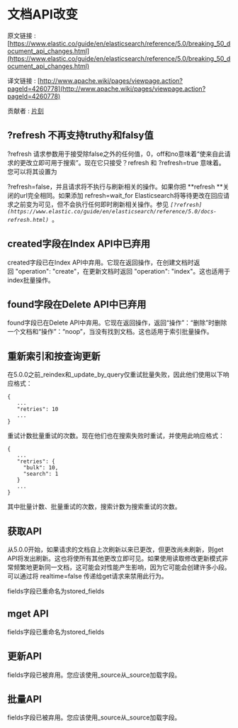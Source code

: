 # 文档API改变

原文链接 : [https://www.elastic.co/guide/en/elasticsearch/reference/5.0/breaking_50_document_api_changes.html](https://www.elastic.co/guide/en/elasticsearch/reference/5.0/breaking_50_document_api_changes.html)

译文链接 : [http://www.apache.wiki/pages/viewpage.action?pageId=4260778](http://www.apache.wiki/pages/viewpage.action?pageId=4260778)

贡献者 : [片刻](/display/~jiangzhonglian)

## ?refresh 不再支持truthy和falsy值

?refresh 请求参数用于接受除false之外的任何值，0，off和no意味着“使来自此请求的更改立即可用于搜索”。现在它只接受？refresh 和 ?refresh=true 意味着。您可以将其设置为

?refresh=false，并且请求将不执行与刷新相关的操作。如果你把 **refresh **关闭的url完全相同。如果添加 refresh=wait_for Elasticsearch将等待更改在回应请求之前变为可见，但不会执行任何即时刷新相关操作。参见 _`[?refresh](https://www.elastic.co/guide/en/elasticsearch/reference/5.0/docs-refresh.html) `_。

## created字段在Index API中已弃用

created字段已在Index API中弃用。它现在返回操作，在创建文档时返回 "operation": "create"，在更新文档时返回 "operation": "index"。这也适用于index批量操作。

## found字段在Delete API中已弃用

found字段已在Delete API中弃用。它现在返回操作，返回“操作”：“删除”时删除一个文档和“操作”：“noop”，当没有找到文档。这也适用于索引批量操作。

## 重新索引和按查询更新

在5.0.0之前_reindex和_update_by_query仅重试批量失败，因此他们使用以下响应格式：

```
{
   ...
   "retries": 10
   ...
}
```

重试计数批量重试的次数。现在他们也在搜索失败时重试，并使用此响应格式：

```
{
   ...
   "retries": {
     "bulk": 10,
     "search": 1
   }
   ...
}
```

其中批量计数、批量重试的次数，搜索计数为搜索重试的次数。

## 获取API

从5.0.0开始，如果请求的文档自上次刷新以来已更改，但更改尚未刷新，则get API将发出刷新。这也将使所有其他更改立即可见。如果使用读取修改更新模式非常频繁地更新同一文档，这可能会对性能产生影响，因为它可能会创建许多小段。可以通过将 realtime=false 传递给get请求来禁用此行为。

fields字段已重命名为stored_fields

## mget API

fields字段已重命名为stored_fields

## 更新API

fields字段已被弃用。您应该使用_source从_source加载字段。

## 批量API

fields字段已被弃用。您应该使用_source从_source加载字段。